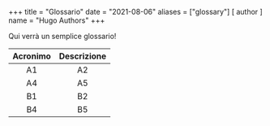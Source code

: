 +++
title = "Glossario"
date = "2021-08-06"
aliases = ["glossary"]
[ author ]
  name = "Hugo Authors"
+++

Qui verrà un semplice glossario!


| Acronimo | Descrizione | 
|:------:|:------:|
|   A1   |   A2   |
|   A4   |   A5   |
|   B1   |   B2   |
|   B4   |   B5   |
